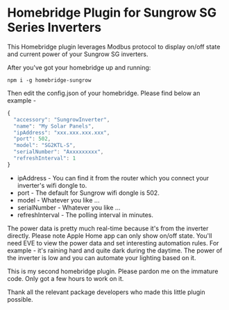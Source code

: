 # Homebridge Plugin for Sungrow SG Series Inverters

This Homebridge plugin leverages Modbus protocol to display on/off state and current power of your Sungrow SG inverters.

After you've got your homebridge up and running:

`npm i -g homebridge-sungrow`

Then edit the config.json of your homebridge. Please find below an example -

```javascript
{
  "accessory": "SungrowInverter",
  "name": "My Solar Panels",
  "ipAddress": "xxx.xxx.xxx.xxx",
  "port": 502,
  "model": "SG2KTL-S",
  "serialNumber": "Axxxxxxxxx",
  "refreshInterval": 1
}
```
- ipAddress - You can find it from the router which you connect your inverter's wifi dongle to.
- port - The default for Sungrow wifi dongle is 502.
- model - Whatever you like ...
- serialNumber - Whatever you like ...
- refreshInterval - The polling interval in minutes.

The power data is pretty much real-time because it's from the inverter directly. Please note Apple Home app can only show on/off state. You'll need EVE to view the power data and set interesting automation rules. For example - it's raining hard and quite dark during the daytime. The power of the inverter is low and you can automate your lighting based on it.

This is my second homebridge plugin. Please pardon me on the immature code. Only got a few hours to work on it.

Thank all the relevant package developers who made this little plugin possible.
